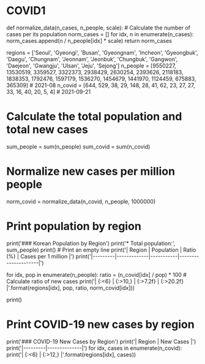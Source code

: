 # COVID1

def normalize_data(n_cases, n_people, scale):
    # Calculate the number of cases per its population
    norm_cases = []
    for idx, n in enumerate(n_cases):
        norm_cases.append(n / n_people[idx] * scale)
    return norm_cases

regions = ['Seoul', 'Gyeongi', 'Busan', 'Gyeongnam', 'Incheon', 'Gyeongbuk', 
           'Daegu', 'Chungnam', 'Jeonnam', 'Jeonbuk', 'Chungbuk', 'Gangwon', 
           'Daejeon', 'Gwangju', 'Ulsan', 'Jeju', 'Sejong']
n_people = [9550227, 13530519, 3359527, 3322373, 2938429, 2630254, 
            2393626, 2118183, 1838353, 1792476, 1597179, 1536270, 
            1454679, 1441970, 1124459, 675883, 365309]  # 2021-08
n_covid = [644, 529, 38, 29, 148, 28, 41, 62, 23, 27, 27, 33, 
            16, 40, 20, 5, 4]  # 2021-09-21

# Calculate the total population and total new cases
sum_people = sum(n_people)
sum_covid = sum(n_covid)

# Normalize new cases per million people
norm_covid = normalize_data(n_covid, n_people, 1000000)

# Print population by region
print('### Korean Population by Region')
print('* Total population:', sum_people)
print()  # Print an empty line
print('| Region  | Population  | Ratio (%) | Cases per 1 million |')
print('|---------|-------------|-----------|---------------------|')

for idx, pop in enumerate(n_people):
    ratio = (n_covid[idx] / pop) * 100  # Calculate ratio of new cases
    print('| {:<6} | {:>10,} | {:>7.2f} | {:>20.2f} |'.format(regions[idx], pop, ratio, norm_covid[idx]))

print()
# Print COVID-19 new cases by region
print('### COVID-19 New Cases by Region')
print('| Region  | New Cases    |')
print('|---------|--------------|')
for idx, cases in enumerate(n_covid):
    print('| {:<6} | {:>12,} |'.format(regions[idx], cases))

